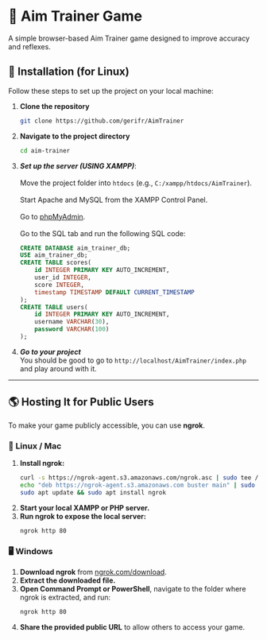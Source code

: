# 🎯 Aim Trainer Game  

A simple browser-based Aim Trainer game designed to improve accuracy and reflexes.  

## 🚀 Installation (for Linux)

Follow these steps to set up the project on your local machine:  

1. **Clone the repository**  
   ```sh
   git clone https://github.com/gerifr/AimTrainer 
   ```
2. **Navigate to the project directory**  
   ```sh
   cd aim-trainer
   ```
3. ***Set up the server (USING XAMPP)***:    
    <br>
    Move the project folder into `htdocs` (e.g., `C:/xampp/htdocs/AimTrainer`).  
    <br>
    Start Apache and MySQL from the XAMPP Control Panel.  
    <br>
    Go to [phpMyAdmin](http://localhost/phpmyadmin).  
    <br>
    Go to the SQL tab and run the following SQL code:  
    ```sql
    CREATE DATABASE aim_trainer_db; 
    USE aim_trainer_db; 
    CREATE TABLE scores(
        id INTEGER PRIMARY KEY AUTO_INCREMENT, 
        user_id INTEGER, 
        score INTEGER, 
        timestamp TIMESTAMP DEFAULT CURRENT_TIMESTAMP
    ); 
    CREATE TABLE users(
        id INTEGER PRIMARY KEY AUTO_INCREMENT, 
        username VARCHAR(30), 
        password VARCHAR(100)
    );
    ```
4. ***Go to your project*** <br>
    You should be good to go to `http://localhost/AimTrainer/index.php` and play around with it.

---

## 🌎 Hosting It for Public Users  

To make your game publicly accessible, you can use **ngrok**.  

### 🐧 Linux / Mac  

1. **Install ngrok:**  
   ```sh
   curl -s https://ngrok-agent.s3.amazonaws.com/ngrok.asc | sudo tee /etc/apt/trusted.gpg.d/ngrok.asc >/dev/null && \
   echo "deb https://ngrok-agent.s3.amazonaws.com buster main" | sudo tee /etc/apt/sources.list.d/ngrok.list && \
   sudo apt update && sudo apt install ngrok
   ```
2. **Start your local XAMPP or PHP server.**  
3. **Run ngrok to expose the local server:**  
   ```sh
   ngrok http 80
   ```

### 🖥️ Windows  

1. **Download ngrok** from [ngrok.com/download](https://ngrok.com/download).  
2. **Extract the downloaded file.**  
3. **Open Command Prompt or PowerShell**, navigate to the folder where ngrok is extracted, and run:  
   ```sh
   ngrok http 80
   ```
4. **Share the provided public URL** to allow others to access your game.  
